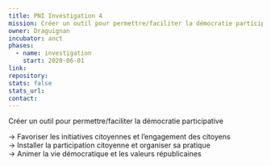 ```yaml
---
title: PNI Investigation 4
mission: Créer un outil pour permettre/faciliter la démocratie participative
owner: Draguignan
incubator: anct
phases:
  - name: investigation
    start: 2020-06-01
link: 
repository: 
stats: false
stats_url: 
contact:
---
```

<p>Créer un outil pour permettre/faciliter la démocratie participative</p>
<p>-> Favoriser les initiatives citoyennes et l’engagement des citoyens<br />-> Installer la participation citoyenne et organiser sa pratique<br />-> Animer la vie démocratique et les valeurs républicaines</p>
